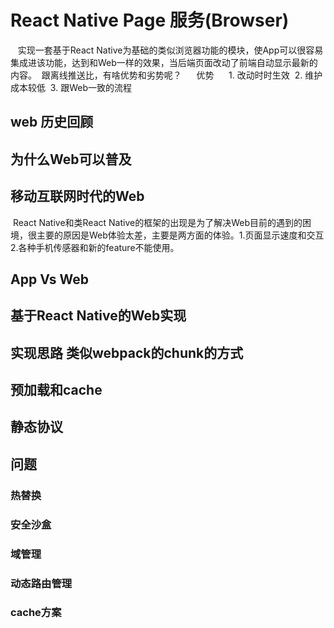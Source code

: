 # React Native Page 服务(Browser)
  
  实现一套基于React Native为基础的类似浏览器功能的模块，使App可以很容易集成进该功能，达到和Web一样的效果，当后端页面改动了前端自动显示最新的内容。
  跟离线推送比，有啥优势和劣势呢？     
  优势     
  1. 改动时时生效
  2. 维护成本较低
  3. 跟Web一致的流程
  


## web 历史回顾


## 为什么Web可以普及


## 移动互联网时代的Web
 React Native和类React Native的框架的出现是为了解决Web目前的遇到的困境，很主要的原因是Web体验太差，主要是两方面的体验。1.页面显示速度和交互 2.各种手机传感器和新的feature不能使用。


## App Vs Web


## 基于React Native的Web实现


## 实现思路 类似webpack的chunk的方式


## 预加载和cache


## 静态协议


## 问题

### 热替换

### 安全沙盒

### 域管理

### 动态路由管理

### cache方案









